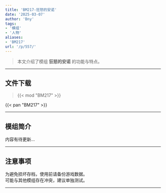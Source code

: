 ```yaml
---
title: 'BM217-狂怒的安诺'
date: '2025-03-07'
author: 'Bny'
tags:
- '模组'
- '人物'
aliases:
- 'BM217'
url: '/p/557/'
---
```


> 本文介绍了模组 **狂怒的安诺** 的功能与特点。

---

## 文件下载  

> {{< mod "BM217" >}}  

{{< pan "BM217" >}}  

---

## 模组简介

>  
内容有待更新...  

---

## 注意事项

>  
为避免损坏存档，使用前请备份游戏数据。  
可能与其他模组存在冲突，建议单独测试。  

---

